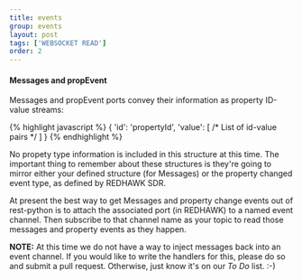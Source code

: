 ```yaml
---
title: events
group: events
layout: post
tags: ['WEBSOCKET READ']
order: 2
---
```

#### Messages and propEvent

Messages and propEvent ports convey their information as property ID-value streams:

{% highlight javascript %}
{
    'id':     'propertyId',
    'value':  [ /* List of id-value pairs */ ]
}
{% endhighlight %}

No propety type information is included in this structure at this time.  The important thing to remember about these structures is they're going to mirror either your defined structure (for Messages) or the property changed event type, as defined by REDHAWK SDR.

At present the best way to get Messages and property change events out of rest-python is to attach the associated port (in REDHAWK) to a named event channel.  Then subscribe to that channel name as your topic to read those messages and property events as they happen.

**NOTE:** At this time we do not have a way to inject messages back into an event channel.  If you would like to write the handlers for this, please do so and submit a pull request.  Otherwise, just know it's on our _To Do_ list. :-)
